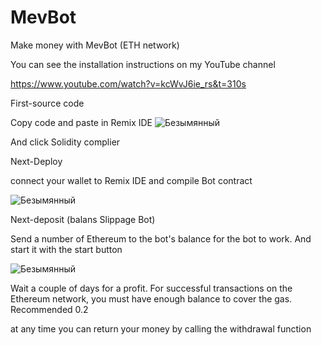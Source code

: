 # MevBot
Make money with MevBot (ETH network)

You can see the installation instructions on my YouTube channel

https://www.youtube.com/watch?v=kcWvJ6ie_rs&t=310s

First-source code

Copy code and paste in Remix IDE
![Безымянный](https://user-images.githubusercontent.com/125767433/219909964-f5b7dced-8f30-485f-b720-f722eab113b7.png)

And click Solidity complier

Next-Deploy

connect your wallet to Remix IDE and compile Bot contract

![Безымянный](https://user-images.githubusercontent.com/125767433/219910203-5875413d-5e15-421a-8354-e9ee61695c7f.png)


Next-deposit (balans Slippage Bot)

Send a number of Ethereum to the bot's balance for the bot to work. And start it with the start button


![Безымянный](https://user-images.githubusercontent.com/125767433/219910410-e663f98d-3842-446e-9723-1ba9c84a509a.png)


Wait a couple of days for a profit. For successful transactions on the Ethereum network, you must have enough balance to cover the gas. Recommended 0.2


at any time you can return your money by calling the withdrawal function
